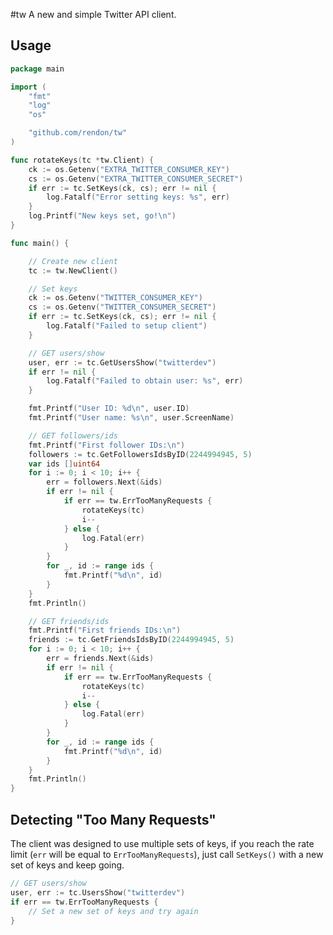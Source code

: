 #tw
A new and simple Twitter API client.

## Usage

```go
package main

import (
	"fmt"
	"log"
	"os"

	"github.com/rendon/tw"
)

func rotateKeys(tc *tw.Client) {
	ck := os.Getenv("EXTRA_TWITTER_CONSUMER_KEY")
	cs := os.Getenv("EXTRA_TWITTER_CONSUMER_SECRET")
	if err := tc.SetKeys(ck, cs); err != nil {
		log.Fatalf("Error setting keys: %s", err)
	}
	log.Printf("New keys set, go!\n")
}

func main() {

	// Create new client
	tc := tw.NewClient()

	// Set keys
	ck := os.Getenv("TWITTER_CONSUMER_KEY")
	cs := os.Getenv("TWITTER_CONSUMER_SECRET")
	if err := tc.SetKeys(ck, cs); err != nil {
		log.Fatalf("Failed to setup client")
	}

	// GET users/show
	user, err := tc.GetUsersShow("twitterdev")
	if err != nil {
		log.Fatalf("Failed to obtain user: %s", err)
	}

	fmt.Printf("User ID: %d\n", user.ID)
	fmt.Printf("User name: %s\n", user.ScreenName)

	// GET followers/ids
	fmt.Printf("First follower IDs:\n")
	followers := tc.GetFollowersIdsByID(2244994945, 5)
	var ids []uint64
	for i := 0; i < 10; i++ {
		err = followers.Next(&ids)
		if err != nil {
			if err == tw.ErrTooManyRequests {
				rotateKeys(tc)
				i--
			} else {
				log.Fatal(err)
			}
		}
		for _, id := range ids {
			fmt.Printf("%d\n", id)
		}
	}
	fmt.Println()

	// GET friends/ids
	fmt.Printf("First friends IDs:\n")
	friends := tc.GetFriendsIdsByID(2244994945, 5)
	for i := 0; i < 10; i++ {
		err = friends.Next(&ids)
		if err != nil {
			if err == tw.ErrTooManyRequests {
				rotateKeys(tc)
				i--
			} else {
				log.Fatal(err)
			}
		}
		for _, id := range ids {
			fmt.Printf("%d\n", id)
		}
	}
	fmt.Println()
}
```

## Detecting "Too Many Requests"
The client was designed to use multiple sets of keys, if you reach the rate limit (`err` will be equal to `ErrTooManyRequests`), just call `SetKeys()` with a new set of keys and keep going.

```go
// GET users/show
user, err := tc.UsersShow("twitterdev")
if err == tw.ErrTooManyRequests {
    // Set a new set of keys and try again
}
```
